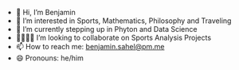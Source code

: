 - 👋 Hi, I’m Benjamin
- 👀 I’m interested in Sports, Mathematics, Philosophy and Traveling
- 🌱 I’m currently stepping up in Phyton and Data Science
- 🫱🏽‍🫲🏾 I’m looking to collaborate on Sports Analysis Projects
- 📫 How to reach me: benjamin.sahel@pm.me
- 😄 Pronouns: he/him

<!---
BenjaminDataScience/BenjaminDataScience is a ✨ special ✨ repository because its `README.md` (this file) appears on your GitHub profile.
You can click the Preview link to take a look at your changes.
--->
